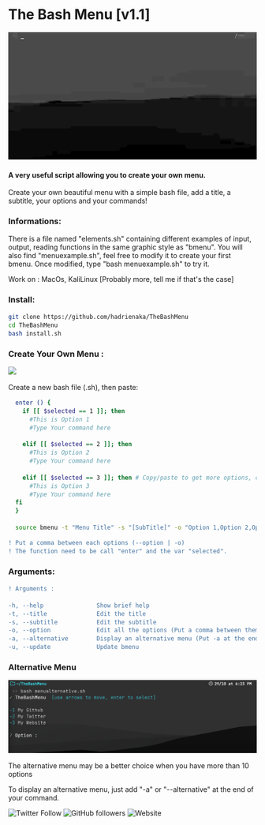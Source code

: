 # The Bash Menu [v1.1]
![](menu.gif)
#### A very useful script allowing you to create your own menu.
<p>Create your own beautiful menu with a simple bash file, add a title, a subtitle, your options and your commands!</p>

### Informations:
<p>There is a file named "elements.sh" containing different examples of input, output, reading functions in the same graphic style as "bmenu". You will also find "menuexample.sh", feel free to modify it to create your first bmenu. Once modified, type "bash menuexample.sh" to try it.</p>
<p>Work on : MacOs, KaliLinux [Probably more, tell me if that's the case]</p>

### Install:
```bash
git clone https://github.com/hadrienaka/TheBashMenu
cd TheBashMenu
bash install.sh
```

### Create Your Own Menu :
![](menuexemple.gif)

<p> Create a new bash file (.sh), then paste:</p>

```bash
  enter () {
    if [[ $selected == 1 ]]; then 
      #This is Option 1
      #Type Your command here

    elif [[ $selected == 2 ]]; then 
      #This is Option 2
      #Type Your command here

    elif [[ $selected == 3 ]]; then # Copy/paste to get more options, change 3 to 4
      #This is Option 3
      #Type Your command here
  fi
  }

  source bmenu -t "Menu Title" -s "[SubTitle]" -o "Option 1,Option 2,Option 3"

```

```diff
! Put a comma between each options (--option | -o)
! The function need to be call "enter" and the var "selected".
```

### Arguments:

```diff
! Arguments :

-h, --help               Show brief help
-t, --title              Edit the title
-s, --subtitle           Edit the subtitle
-o, --option             Edit all the options (Put a comma between them)
-a, --alternative        Display an alternative menu (Put -a at the end of the command)
-u, --update             Update bmenu

```

### Alternative Menu
![](menualternative.jpg)

<p> The alternative menu may be a better choice when you have more than 10 options </p>
<p> To display an alternative menu, just add "-a" or "--alternative" at the end of your command. </p>

![Twitter Follow](https://img.shields.io/twitter/follow/hadrienaka?label=%40HadrienAka&logo=twitter&logoColor=ffffff&style=for-the-badge)
![GitHub followers](https://img.shields.io/github/followers/hadrienaka?color=9F9F9F&label=%40HadrienAka&logo=github&style=for-the-badge)
![Website](https://img.shields.io/website?color=9F9F9F&label=Hadrienaka.fr&logo=brave&logoColor=ffffff&style=for-the-badge&up_message=SEE&url=https%3A%2F%2Fhadrienaka.fr)
